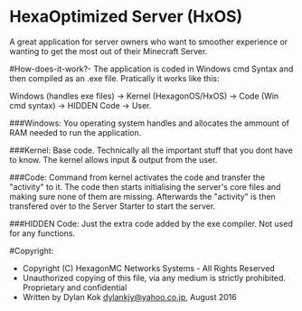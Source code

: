 # HexaOptimized Server (HxOS)
A great application for server owners who want to smoother experience or wanting to get the most out of their Minecraft Server. 

#How-does-it-work?-
The application is coded in Windows cmd Syntax and then compiled as an .exe file.
Pratically it works like this:

Windows (handles exe files) -> Kernel (HexagonOS/HxOS) -> Code (Win cmd syntax) -> HIDDEN Code -> User.

###Windows:
You operating system handles and allocates the ammount of RAM needed to run the application.

###Kernel:
Base code. Technically all the important stuff that you dont have to know. The kernel allows input & output from the user.

###Code:
Command from kernel activates the code and transfer the "activity" to it. The code then starts initialising the server's core files and making sure none of them are missing. Afterwards the "activity" is then transfered over to the Server Starter to start the server.

###HIDDEN Code:
Just the extra code added by the exe compiler. Not used for any functions.

#Copyright:
 * Copyright (C) HexagonMC Networks Systems - All Rights Reserved
 * Unauthorized copying of this file, via any medium is strictly prohibited.
   Proprietary and confidential
 * Written by Dylan Kok <dylankjy@yahoo.co.jp>, August 2016

